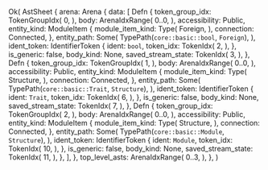 Ok(
    AstSheet {
        arena: Arena {
            data: [
                Defn {
                    token_group_idx: TokenGroupIdx(
                        0,
                    ),
                    body: ArenaIdxRange(
                        0..0,
                    ),
                    accessibility: Public,
                    entity_kind: ModuleItem {
                        module_item_kind: Type(
                            Foreign,
                        ),
                        connection: Connected,
                    },
                    entity_path: Some(
                        TypePath(`core::basic::bool`, `Foreign`),
                    ),
                    ident_token: IdentifierToken {
                        ident: `bool`,
                        token_idx: TokenIdx(
                            2,
                        ),
                    },
                    is_generic: false,
                    body_kind: None,
                    saved_stream_state: TokenIdx(
                        3,
                    ),
                },
                Defn {
                    token_group_idx: TokenGroupIdx(
                        1,
                    ),
                    body: ArenaIdxRange(
                        0..0,
                    ),
                    accessibility: Public,
                    entity_kind: ModuleItem {
                        module_item_kind: Type(
                            Structure,
                        ),
                        connection: Connected,
                    },
                    entity_path: Some(
                        TypePath(`core::basic::Trait`, `Structure`),
                    ),
                    ident_token: IdentifierToken {
                        ident: `Trait`,
                        token_idx: TokenIdx(
                            6,
                        ),
                    },
                    is_generic: false,
                    body_kind: None,
                    saved_stream_state: TokenIdx(
                        7,
                    ),
                },
                Defn {
                    token_group_idx: TokenGroupIdx(
                        2,
                    ),
                    body: ArenaIdxRange(
                        0..0,
                    ),
                    accessibility: Public,
                    entity_kind: ModuleItem {
                        module_item_kind: Type(
                            Structure,
                        ),
                        connection: Connected,
                    },
                    entity_path: Some(
                        TypePath(`core::basic::Module`, `Structure`),
                    ),
                    ident_token: IdentifierToken {
                        ident: `Module`,
                        token_idx: TokenIdx(
                            10,
                        ),
                    },
                    is_generic: false,
                    body_kind: None,
                    saved_stream_state: TokenIdx(
                        11,
                    ),
                },
            ],
        },
        top_level_asts: ArenaIdxRange(
            0..3,
        ),
    },
)